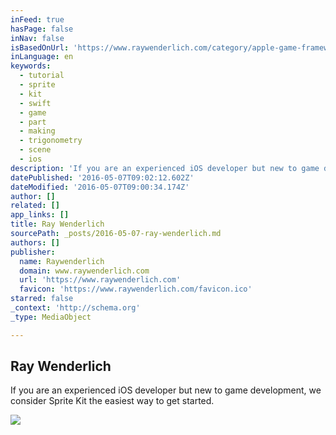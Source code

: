```yaml
---
inFeed: true
hasPage: false
inNav: false
isBasedOnUrl: 'https://www.raywenderlich.com/category/apple-game-frameworks'
inLanguage: en
keywords:
  - tutorial
  - sprite
  - kit
  - swift
  - game
  - part
  - making
  - trigonometry
  - scene
  - ios
description: 'If you are an experienced iOS developer but new to game development, we consider Sprite Kit the easiest way to get started.'
datePublished: '2016-05-07T09:02:12.602Z'
dateModified: '2016-05-07T09:00:34.174Z'
author: []
related: []
app_links: []
title: Ray Wenderlich
sourcePath: _posts/2016-05-07-ray-wenderlich.md
authors: []
publisher:
  name: Raywenderlich
  domain: www.raywenderlich.com
  url: 'https://www.raywenderlich.com'
  favicon: 'https://www.raywenderlich.com/favicon.ico'
starred: false
_context: 'http://schema.org'
_type: MediaObject

---
```

<article style=""><h1>Ray Wenderlich</h1><p>If you are an experienced iOS developer but new to game development, we consider Sprite Kit the easiest way to get started.</p><img src="https://cdn2.raywenderlich.com/wp-content/themes/raywenderlich/images/store/profile-page-products/w2t@2x.png" /></article>